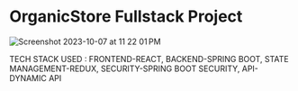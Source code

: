# OrganicStore Fullstack Project 
![Screenshot 2023-10-07 at 11 22 01 PM](https://github.com/SurajSivakumar07/OrganicStore-Fullstack-Project-/assets/96371899/59ba2467-a8e9-4633-9bdc-58111e97095c)

 TECH STACK USED :
      FRONTEND-REACT,
      BACKEND-SPRING BOOT,
      STATE MANAGEMENT-REDUX,
      SECURITY-SPRING BOOT SECURITY,
      API-DYNAMIC API 
      
